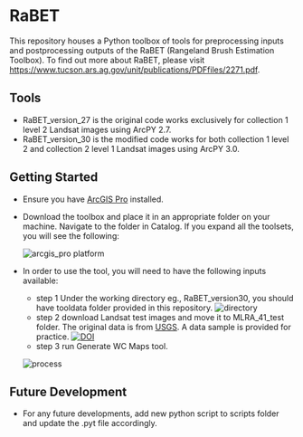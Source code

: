 # RaBET

This repository houses a Python toolbox of tools for preprocessing inputs and postprocessing outputs of the RaBET (Rangeland Brush Estimation Toolbox). To find out more about RaBET, please visit https://www.tucson.ars.ag.gov/unit/publications/PDFfiles/2271.pdf.

## Tools
* RaBET_version_27 is the original code works exclusively for collection 1 level 2 Landsat images using ArcPY 2.7.
* RaBET_version_30 is the modified code works for both collection 1 level 2 and collection 2 level 1 Landsat images using ArcPY 3.0.

## Getting Started
* Ensure you have [ArcGIS Pro](https://pro.arcgis.com/en/pro-app/latest/get-started/get-started.htm) installed.
* Download the toolbox and place it in an appropriate folder on your machine. Navigate to the folder in Catalog. If you expand all the toolsets, you will see the following:

  ![arcgis_pro platform](https://user-images.githubusercontent.com/35977606/207509333-7bfd379b-7af8-44ca-b301-d0e3683cfc78.JPG)

* In order to use the tool, you will need to have the following inputs available:
   * step 1 Under the working directory eg., RaBET_version30, you should have tooldata folder provided in this repository. 
   ![directory](https://user-images.githubusercontent.com/35977606/207519859-03492c92-c560-426b-84d7-ec7bc01d8ffd.JPG)
   * step 2 download Landsat test images and move it to MLRA_41_test folder. The original data is from [USGS](https://earthexplorer.usgs.gov/). A data sample is provided for practice. [![DOI](https://zenodo.org/badge/DOI/10.5281/zenodo.7430812.svg)](https://doi.org/10.5281/zenodo.7430812)
   * step 3 run Generate WC Maps tool.
 
   ![process](https://user-images.githubusercontent.com/35977606/207519976-7197616e-331a-4cce-8e58-1d6e2c34c7fe.JPG)

## Future Development
* For any future developments, add new python script to scripts folder and update the .pyt file accordingly.

